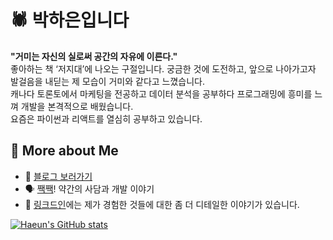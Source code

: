 # 🕷 박하은입니다
**"거미는 자신의 실로써 공간의 자유에 이른다."**   
좋아하는 책 ‘저지대’에 나오는 구절입니다. 궁금한 것에 도전하고, 앞으로 나아가고자 발걸음을 내딛는 제 모습이 거미와 같다고 느꼈습니다.   
캐나다 토론토에서 마케팅을 전공하고 데이터 분석을 공부하다 프로그래밍에 흥미를 느껴 개발을 본격적으로 배웠습니다.  
요즘은 파이썬과 리액트를 열심히 공부하고 있습니다.


## 👀 More about Me 
- 📕 [블로그 보러가기](pullingoff.github.io)
- 🗣 [짹짹](twitter.com/devpullingoff)! 약간의 사담과 개발 이야기
- 📂 [링크드인](https://www.linkedin.com/in/hailey-park/)에는 제가 경험한 것들에 대한 좀 더 디테일한 이야기가 있습니다.  


[![Haeun's GitHub stats](https://github-readme-stats.vercel.app/api?username=pullingoff)](https://github.com/anuraghazra/github-readme-stats)
